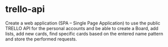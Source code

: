 # trello-api
Create a web application (SPA – Single Page Application) to use the public TRELLO API for the personal accounts and be able to create a Board, add lists, add new cards, find specific cards based on the entered name pattern and store the performed requests.
